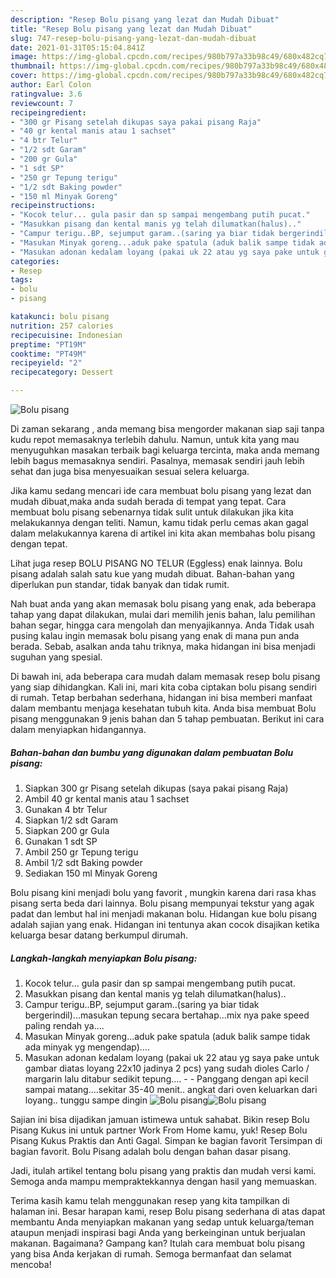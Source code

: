 ```yaml
---
description: "Resep Bolu pisang yang lezat dan Mudah Dibuat"
title: "Resep Bolu pisang yang lezat dan Mudah Dibuat"
slug: 747-resep-bolu-pisang-yang-lezat-dan-mudah-dibuat
date: 2021-01-31T05:15:04.841Z
image: https://img-global.cpcdn.com/recipes/980b797a33b98c49/680x482cq70/bolu-pisang-foto-resep-utama.jpg
thumbnail: https://img-global.cpcdn.com/recipes/980b797a33b98c49/680x482cq70/bolu-pisang-foto-resep-utama.jpg
cover: https://img-global.cpcdn.com/recipes/980b797a33b98c49/680x482cq70/bolu-pisang-foto-resep-utama.jpg
author: Earl Colon
ratingvalue: 3.6
reviewcount: 7
recipeingredient:
- "300 gr Pisang setelah dikupas saya pakai pisang Raja"
- "40 gr kental manis atau 1 sachset"
- "4 btr Telur"
- "1/2 sdt Garam"
- "200 gr Gula"
- "1 sdt SP"
- "250 gr Tepung terigu"
- "1/2 sdt Baking powder"
- "150 ml Minyak Goreng"
recipeinstructions:
- "Kocok telur... gula pasir dan sp sampai mengembang putih pucat."
- "Masukkan pisang dan kental manis yg telah dilumatkan(halus).."
- "Campur terigu..BP, sejumput garam..(saring ya biar tidak bergerindil)...masukan tepung secara bertahap...mix nya pake speed paling rendah ya...."
- "Masukan Minyak goreng...aduk pake spatula (aduk balik sampe tidak ada minyak yg mengendap)...."
- "Masukan adonan kedalam loyang (pakai uk 22 atau yg saya pake untuk gambar diatas loyang 22x10 jadinya 2 pcs) yang sudah dioles Carlo / margarin lalu ditabur sedikit tepung....  Panggang dengan api kecil sampai matang....sekitar 35-40 menit.. angkat dari oven keluarkan dari loyang.. tunggu sampe dingin"
categories:
- Resep
tags:
- bolu
- pisang

katakunci: bolu pisang 
nutrition: 257 calories
recipecuisine: Indonesian
preptime: "PT19M"
cooktime: "PT49M"
recipeyield: "2"
recipecategory: Dessert

---
```



![Bolu pisang](https://img-global.cpcdn.com/recipes/980b797a33b98c49/680x482cq70/bolu-pisang-foto-resep-utama.jpg)

Di zaman  sekarang , anda memang bisa mengorder makanan siap saji tanpa kudu repot memasaknya terlebih dahulu. Namun, untuk kita yang mau menyuguhkan masakan terbaik bagi keluarga tercinta, maka anda memang lebih bagus memasaknya sendiri. Pasalnya, memasak sendiri jauh lebih sehat dan juga bisa menyesuaikan sesuai selera keluarga.

Jika kamu sedang mencari ide cara membuat bolu pisang yang lezat dan mudah dibuat,maka anda sudah berada di tempat yang tepat. Cara membuat bolu pisang  sebenarnya tidak sulit untuk dilakukan jika kita melakukannya dengan teliti. Namun, kamu tidak perlu cemas akan gagal dalam melakukannya 
karena di artikel ini kita akan membahas bolu pisang dengan tepat.  

Lihat juga resep BOLU PISANG NO TELUR (Eggless) enak lainnya. Bolu pisang adalah salah satu kue yang mudah dibuat. Bahan-bahan yang diperlukan pun standar, tidak banyak dan tidak rumit.

Nah buat anda yang akan memasak bolu pisang yang enak, ada beberapa tahap yang dapat dilakukan, mulai dari memilih jenis bahan, lalu pemilihan bahan segar, hingga cara mengolah dan menyajikannya. Anda Tidak usah pusing kalau ingin memasak bolu pisang yang enak di mana pun anda berada. Sebab, asalkan anda  tahu triknya, maka hidangan ini bisa menjadi suguhan yang spesial.

Di bawah ini, ada beberapa cara mudah dalam memasak resep bolu pisang yang siap dihidangkan. Kali ini, mari kita coba ciptakan bolu pisang sendiri di rumah. Tetap berbahan sederhana, hidangan ini bisa memberi manfaat dalam membantu menjaga kesehatan tubuh kita. Anda bisa membuat Bolu pisang menggunakan 9 jenis bahan dan 5 tahap pembuatan. Berikut ini cara dalam menyiapkan hidangannya.

<!--inarticleads1-->

##### Bahan-bahan dan bumbu yang digunakan dalam pembuatan Bolu pisang:

1. Siapkan 300 gr Pisang setelah dikupas (saya pakai pisang Raja)
1. Ambil 40 gr kental manis atau 1 sachset
1. Gunakan 4 btr Telur
1. Siapkan 1/2 sdt Garam
1. Siapkan 200 gr Gula
1. Gunakan 1 sdt SP
1. Ambil 250 gr Tepung terigu
1. Ambil 1/2 sdt Baking powder
1. Sediakan 150 ml Minyak Goreng


Bolu pisang kini menjadi bolu yang favorit , mungkin karena dari rasa khas pisang serta beda dari lainnya. Bolu pisang mempunyai tekstur yang agak padat dan lembut hal ini menjadi makanan bolu. Hidangan kue bolu pisang adalah sajian yang enak. Hidangan ini tentunya akan cocok disajikan ketika keluarga besar datang berkumpul dirumah. 

<!--inarticleads2-->

##### Langkah-langkah menyiapkan Bolu pisang:

1. Kocok telur... gula pasir dan sp sampai mengembang putih pucat.
1. Masukkan pisang dan kental manis yg telah dilumatkan(halus)..
1. Campur terigu..BP, sejumput garam..(saring ya biar tidak bergerindil)...masukan tepung secara bertahap...mix nya pake speed paling rendah ya....
1. Masukan Minyak goreng...aduk pake spatula (aduk balik sampe tidak ada minyak yg mengendap)....
1. Masukan adonan kedalam loyang (pakai uk 22 atau yg saya pake untuk gambar diatas loyang 22x10 jadinya 2 pcs) yang sudah dioles Carlo / margarin lalu ditabur sedikit tepung.... -  - Panggang dengan api kecil sampai matang....sekitar 35-40 menit.. angkat dari oven keluarkan dari loyang.. tunggu sampe dingin
<img src="https://img-global.cpcdn.com/steps/d824f138b4591d7a/160x128cq70/bolu-pisang-langkah-memasak-5-foto.jpg" alt="Bolu pisang"><img src="https://img-global.cpcdn.com/steps/5e478b3aa0a76aa2/160x128cq70/bolu-pisang-langkah-memasak-5-foto.jpg" alt="Bolu pisang">

Sajian ini bisa dijadikan jamuan istimewa untuk sahabat. Bikin resep Bolu Pisang Kukus ini untuk partner Work From Home kamu, yuk! Resep Bolu Pisang Kukus Praktis dan Anti Gagal. Simpan ke bagian favorit Tersimpan di bagian favorit. Bolu Pisang adalah bolu dengan bahan dasar pisang. 

Jadi, itulah artikel tentang  bolu pisang  yang praktis dan mudah versi kami. Semoga anda mampu mempraktekkannya dengan hasil yang memuaskan. 

Terima kasih kamu telah menggunakan resep yang kita tampilkan di halaman ini. Besar harapan kami, resep  Bolu pisang sederhana di atas dapat membantu Anda menyiapkan makanan yang sedap untuk keluarga/teman ataupun menjadi inspirasi bagi Anda yang berkeinginan untuk berjualan makanan. Bagaimana? Gampang kan? Itulah cara membuat bolu pisang yang bisa Anda kerjakan di rumah. Semoga bermanfaat dan selamat mencoba!

